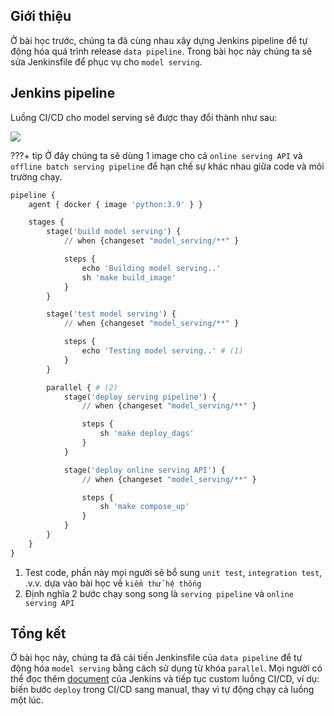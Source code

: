 ## Giới thiệu
Ở bài học trước, chúng ta đã cùng nhau xây dựng Jenkins pipeline để tự động hóa quá trình release `data pipeline`. Trong bài học này chúng ta sẽ sửa Jenkinsfile để phục vụ cho `model serving`.

## Jenkins pipeline
Luồng CI/CD cho model serving sẽ được thay đổi thành như sau:

<img src="../../../assets/images/mlops-crash-course/ci-cd/cicd_model_serving.png" loading="lazy" />

???+ tip
    Ở đây chúng ta sẽ dùng 1 image cho cả `online serving API` và `offline batch serving pipeline` để hạn chế sự khác nhau giữa code và môi trường chạy.

```py title="Jenkinsfile" linenums="1"
pipeline {
    agent { docker { image 'python:3.9' } }

    stages {
        stage('build model serving') {
            // when {changeset "model_serving/**" }

            steps {
                echo 'Building model serving..'
                sh 'make build_image'
            }
        }

        stage('test model serving') {
            // when {changeset "model_serving/**" }

            steps {
                echo 'Testing model serving..' # (1)
            }
        }

        parallel { # (2)
            stage('deploy serving pipeline') {
                // when {changeset "model_serving/**" }

                steps {
                    sh 'make deploy_dags'
                }
            }

            stage('deploy online serving API') {
                // when {changeset "model_serving/**" }

                steps {
                    sh 'make compose_up'
                }
            }
        }
    }
}
```

1. Test code, phần này mọi người sẽ bổ sung `unit test`, `integration test`, .v.v. dựa vào bài học về `kiểm thử hệ thống`
2. Định nghĩa 2 bước chạy song song là `serving pipeline` và `online serving API`

## Tổng kết
Ở bài học này, chúng ta đã cải tiến Jenkinsfile của `data pipeline` để tự động hóa `model serving` bằng cách sử dụng từ khóa `parallel`.
Mọi người có thể đọc thêm [document](https://www.jenkins.io/doc/) của Jenkins và tiếp tục custom luồng CI/CD, ví dụ: biến bước `deploy` trong CI/CD sang manual, thay vì tự động chạy cả luồng một lúc. 